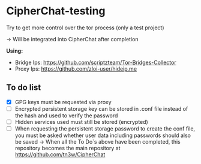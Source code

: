 # CipherChat-testing
Try to get more control over the tor process (only a test project)

-> Will be integrated into CipherChat after completion

**Using:**
- Bridge Ips: https://github.com/scriptzteam/Tor-Bridges-Collector
- Proxy Ips: https://github.com/zloi-user/hideip.me

## To do list
- [x] GPG keys must be requested via proxy
- [ ] Encrypted persistent storage key can be stored in .conf file instead of the hash and used to verify the password
- [ ] Hidden services used must still be stored (encrypted)
- [ ] When requesting the persistent storage password to create the conf file, you must be asked whether user data including passwords should also be saved
-> When all the To Do`s above have been completed, this repository becomes the main repository at https://github.com/tn3w/CipherChat